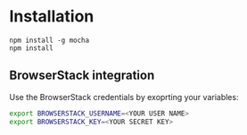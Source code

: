 # Installation

```
npm install -g mocha
npm install
```

## BrowserStack integration

Use the BrowserStack credentials by exoprting your variables:

```bash
export BROWSERSTACK_USERNAME=<YOUR USER NAME>
export BROWSERSTACK_KEY=<YOUR SECRET KEY>
```